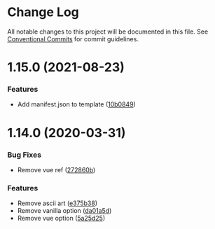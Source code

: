 # Change Log

All notable changes to this project will be documented in this file.
See [Conventional Commits](https://conventionalcommits.org) for commit guidelines.

# 1.15.0 (2021-08-23)


### Features

* Add manifest.json to template ([10b0849](https://github.com/cozy/create-cozy-app/commit/10b0849))





# 1.14.0 (2020-03-31)


### Bug Fixes

* Remove vue ref ([272860b](https://github.com/cozy/create-cozy-app/commit/272860b))


### Features

* Remove ascii art ([e375b38](https://github.com/cozy/create-cozy-app/commit/e375b38))
* Remove vanilla option ([da01a5d](https://github.com/cozy/create-cozy-app/commit/da01a5d))
* Remove vue option ([5a25d25](https://github.com/cozy/create-cozy-app/commit/5a25d25))
